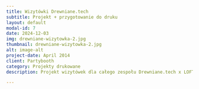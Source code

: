 ```yaml
---
title: Wizytówki Drewniane.tech
subtitle: Projekt + przygotowanie do druku
layout: default
modal-id: 7
date: 2024-12-03
img: drewniane-wizytowka-2.jpg
thumbnail: drewniane-wizytowka-2.jpg
alt: image-alt
project-date: April 2014
client: Partybooth
category: Projekty drukowane
description: Projekt wizytówek dla całego zespołu Drewniane.tech x LOFT IT. Przygotowanie projektu oraz pliku do druku.

---
```

